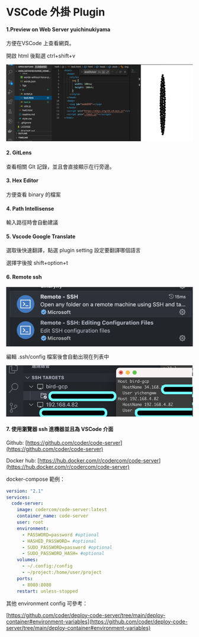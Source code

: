 # VSCode 外掛 Plugin

#### 1.Preview on Web Server yuichinukiyama

方便在VSCode 上查看網頁。

&#x20;開啟 html 後點選 ctrl+shift+v

![](<../.gitbook/assets/截圖 2020-10-23 上午9.58.24.png>)

#### 2. GitLens

查看相關 GIt 記錄，並且會直接顯示在行旁邊。

#### 3. Hex Editor

方便查看 binary 的檔案

#### 4. Path Intellisense

輸入路徑時會自動建議

#### 5. Vscode Google Translate

選取後快速翻譯，點選 plugin setting 設定要翻譯哪個語言

選擇字後按 shift+option+t

#### 6. Remote ssh

![](<../.gitbook/assets/截圖 2022-10-18 上午10.16.24.png>)

編輯 .ssh/config 檔案後會自動出現在列表中

![](../.gitbook/assets/fdsfsdfsdf.png)

#### 7. 使用瀏覽器 ssh 進機器並且為 VSCode 介面

Github: [https://github.com/coder/code-server](https://github.com/coder/code-server)

Docker hub: [https://hub.docker.com/r/codercom/code-server](https://hub.docker.com/r/codercom/code-server)

docker-compose 範例：

```yaml
version: "2.1"
services:
  code-server:
    image: codercom/code-server:latest
    container_name: code-server
    user: root
    environment:
      - PASSWORD=password #optional
      - HASHED_PASSWORD= #optional
      - SUDO_PASSWORD=password #optional
      - SUDO_PASSWORD_HASH= #optional
    volumes:
      - ~/.config:/config
      - ~/project:/home/user/project
    ports:
      - 8080:8080
    restart: unless-stopped
```

其他 environment config 可參考：

[https://github.com/coder/deploy-code-server/tree/main/deploy-container#environment-variables](https://github.com/coder/deploy-code-server/tree/main/deploy-container#environment-variables)

